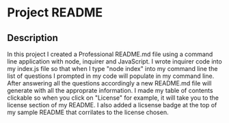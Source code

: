# Project README

## Description
In this project I created a Professional README.md file using a command line application with node, inquirer and JavaScript. I wrote inquirer code into my index.js file so that when I type "node index" into my command line the list of questions I prompted in my code will populate in my command line. After answering all the questions accordingly a new README.md file will generate with all the approprate information. I made my table of contents clickable so when you click on "License" for example, it will take you to the license section of my README. I also added a licsense badge at the top of my sample README that corrilates to the license chosen.